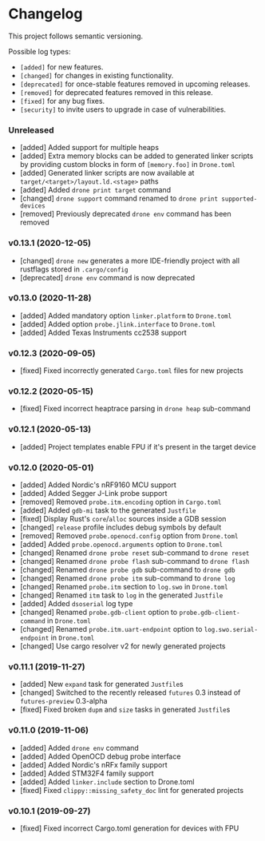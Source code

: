 # Changelog

This project follows semantic versioning.

Possible log types:

- `[added]` for new features.
- `[changed]` for changes in existing functionality.
- `[deprecated]` for once-stable features removed in upcoming releases.
- `[removed]` for deprecated features removed in this release.
- `[fixed]` for any bug fixes.
- `[security]` to invite users to upgrade in case of vulnerabilities.

### Unreleased

- [added] Added support for multiple heaps
- [added] Extra memory blocks can be added to generated linker scripts by
  providing custom blocks in form of `[memory.foo]` in `Drone.toml`
- [added] Generated linker scripts are now available at
  `target/<target>/layout.ld.<stage>` paths
- [added] Added `drone print target` command
- [changed] `drone support` command renamed to `drone print supported-devices`
- [removed] Previously deprecated `drone env` command has been removed

### v0.13.1 (2020-12-05)

- [changed] `drone new` generates a more IDE-friendly project with all rustflags
  stored in `.cargo/config`
- [deprecated] `drone env` command is now deprecated

### v0.13.0 (2020-11-28)

- [added] Added mandatory option `linker.platform` to `Drone.toml`
- [added] Added option `probe.jlink.interface` to `Drone.toml`
- [added] Added Texas Instruments cc2538 support

### v0.12.3 (2020-09-05)

- [fixed] Fixed incorrectly generated `Cargo.toml` files for new projects

### v0.12.2 (2020-05-15)

- [fixed] Fixed incorrect heaptrace parsing in `drone heap` sub-command

### v0.12.1 (2020-05-13)

- [added] Project templates enable FPU if it's present in the target device

### v0.12.0 (2020-05-01)

- [added] Added Nordic's nRF9160 MCU support
- [added] Added Segger J-Link probe support
- [removed] Removed `probe.itm.encoding` option in `Cargo.toml`
- [added] Added `gdb-mi` task to the generated `Justfile`
- [fixed] Display Rust's `core`/`alloc` sources inside a GDB session
- [changed] `release` profile includes debug symbols by default
- [removed] Removed `probe.openocd.config` option from `Drone.toml`
- [added] Added `probe.openocd.arguments` option to `Drone.toml`
- [changed] Renamed `drone probe reset` sub-command to `drone reset`
- [changed] Renamed `drone probe flash` sub-command to `drone flash`
- [changed] Renamed `drone probe gdb` sub-command to `drone gdb`
- [changed] Renamed `drone probe itm` sub-command to `drone log`
- [changed] Renamed `probe.itm` section to `log.swo` in `Drone.toml`
- [changed] Renamed `itm` task to `log` in the generated `Justfile`
- [added] Added `dsoserial` log type
- [changed] Renamed `probe.gdb-client` option to `probe.gdb-client-command` in
  `Drone.toml`
- [changed] Renamed `probe.itm.uart-endpoint` option to
  `log.swo.serial-endpoint` in `Drone.toml`
- [changed] Use cargo resolver v2 for newly generated projects

### v0.11.1 (2019-11-27)

- [added] New `expand` task for generated `Justfile`s
- [changed] Switched to the recently released `futures` 0.3 instead of
  `futures-preview` 0.3-alpha
- [fixed] Fixed broken `dupm` and `size` tasks in generated `Justfile`s

### v0.11.0 (2019-11-06)

- [added] Added `drone env` command
- [added] Added OpenOCD debug probe interface
- [added] Added Nordic's nRFx family support
- [added] Added STM32F4 family support
- [added] Added `linker.include` section to Drone.toml
- [fixed] Fixed `clippy::missing_safety_doc` lint for generated projects

### v0.10.1 (2019-09-27)

- [fixed] Fixed incorrect Cargo.toml generation for devices with FPU
